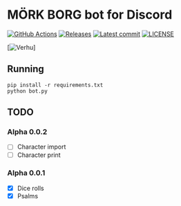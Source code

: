 # MÖRK BORG bot for Discord

[![GitHub Actions](https://img.shields.io/endpoint.svg?url=https%3A%2F%2Factions-badge.atrox.dev%2Freplicant0wnz%2Fverhu%2Fbadge)](https://actions-badge.atrox.dev/replicant0wnz/verhu/goto)
[![Releases](https://img.shields.io/github/v/release/replicant0wnz/verhu)](https://github.com/replicant0wnz/verhu/releases)
[![Latest commit](https://img.shields.io/github/last-commit/replicant0wnz/verhu)](https://github.com/replicant0wnz/verhu/commits/main)
[![LICENSE](https://img.shields.io/github/license/replicant0wnz/verhu)](https://github.com/replicant0wnz/verhu/blob/main/LICENSE)

[![Verhu](https://repository-images.githubusercontent.com/504374164/ce42483c-228a-4ce6-a2ab-af425d15a6ef)]

## Running

```
pip install -r requirements.txt
python bot.py
```

## TODO

### Alpha 0.0.2

* [ ] Character import
* [ ] Character print

### Alpha 0.0.1

* [x] Dice rolls
* [x] Psalms
